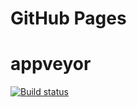 # GitHub Pages



# appveyor

[![Build status](https://ci.appveyor.com/api/projects/status/8y0c76abgglo3miv?svg=true)](https://ci.appveyor.com/project/Volivanmail/react6-2-crud-front)
